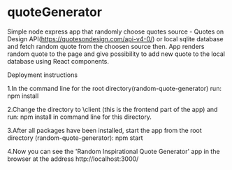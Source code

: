 # quoteGenerator
Simple node express app that randomly choose quotes source - Quotes on Design API(https://quotesondesign.com/api-v4-0/) or local sqlite database and fetch random quote from the choosen source then. App renders random quote to the page and give possibility to add new quote to the local database using React components.

Deployment instructions

1.In the command line for the root directory(random-quote-generator) run: npm install

2.Change the directory to \client (this is the frontend part of the app) and run: npm install in command line for this directory.

3.After all packages have been installed, start the app from the root directory (random-quote-generator): npm start

4.Now you can see the 'Random Inspirational Quote Generator' app in the browser at the address http://localhost:3000/
